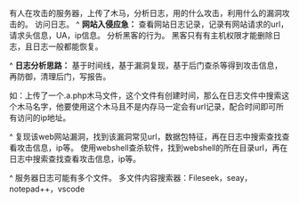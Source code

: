 有人在攻击的服务器，上传了木马，分析日志，用的什么攻击，利用什么的漏洞攻击的。
访问日志。
^
**网站入侵应急：**
查看网站日志记录，记录有网站请求的url，请求头信息，UA，ip信息。
分析黑客的行为。
黑客只有有主机权限才能删除日志，且日志一般都能恢复。

^
**日志分析思路：**
基于时间线，基于漏洞复现，基于后门查杀等得到攻击信息，再防御，清理后门，写报告。

如：上传了一个.a.php木马文件，这个文件有创建时间，那么在日志文件中搜索这个木马名字，他要使用这个木马且不是内存马一定会有url记录，配合时间即可所有访问的ip地址。

^
复现该web网站漏洞，找到该漏洞常见url，数据包特征，再在日志中搜索查找查看攻击信息，ip等。
使用webshell查杀软件，找到webshell的所在目录url，再在日志中搜索查找查看攻击信息，ip等。

^
服务器日志可能有多个文件。
多文件内容搜索器：Fileseek，seay，notepad++，vscode

